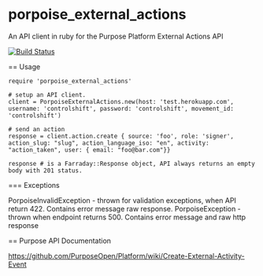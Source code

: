 porpoise_external_actions
=========================

An API client in ruby for the Purpose Platform External Actions API

[![Build Status](https://travis-ci.org/controlshift/porpoise_external_actions.png)](https://travis-ci.org/controlshift/porpoise_external_actions)

== Usage

```
require 'porpoise_external_actions'

# setup an API client.
client = PorpoiseExternalActions.new(host: 'test.herokuapp.com', username: 'controlshift', password: 'controlshift', movement_id: 'controlshift')

# send an action
response = client.action.create { source: 'foo', role: 'signer', action_slug: "slug", action_language_iso: "en", activity: "action_taken", user: { email: "foo@bar.com"}}

response # is a Farraday::Response object, API always returns an empty body with 201 status.
```

=== Exceptions

PorpoiseInvalidException - thrown for validation exceptions, when API return 422. Contains error message raw response.
PorpoiseException - thrown when endpoint returns 500. Contains error message and raw http response


== Purpose API Documentation

https://github.com/PurposeOpen/Platform/wiki/Create-External-Activity-Event